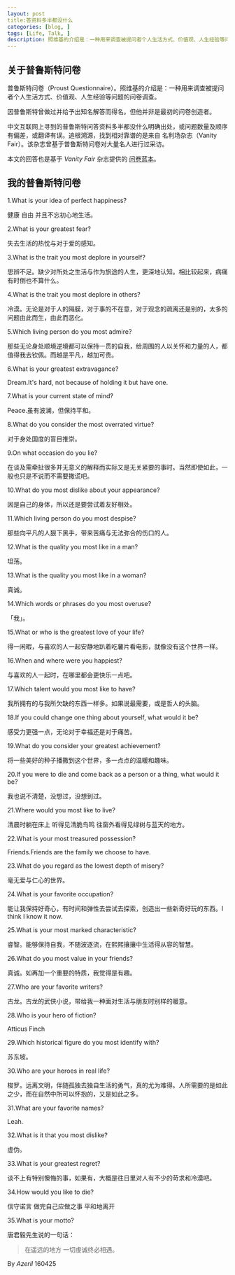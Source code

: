 ```yaml
---
layout: post
title:答资料多半都没什么
categories: [blog, ]
tags: [Life, Talk, ]
description: 照维基的介绍是：一种用来调查被提问者个人生活方式、价值观、人生经验等问题的问卷调
---
```


## 关于普鲁斯特问卷

普鲁斯特问卷（Proust Questionnaire）。照维基的介绍是：一种用来调查被提问者个人生活方式、价值观、人生经验等问题的问卷调查。

因普鲁斯特曾做过并给予出知名解答而得名。但他并非是最初的问卷创造者。

中文互联网上寻到的普鲁斯特问答资料多半都没什么明确出处，或问题数量及顺序有偏差，或翻译有误。追根溯源，找到相对靠谱的是来自 名利场杂志（Vanity Fair）。该杂志曾基于普鲁斯特问卷对大量名人进行过采访。

本文的回答也是基于 *Vanity Fair* 杂志提供的 [问卷蓝本](http://www.vanityfair.com/magazine/2000/01/proust-questionnaire)。



## 我的普鲁斯特问卷

1.What is your idea of perfect happiness?

健康 自由 并且不忘初心地生活。

2.What is your greatest fear?

失去生活的热忱与对于爱的感知。

3.What is the trait you most deplore in yourself?

思辨不足。缺少对所处之生活与作为旅途的人生，更深地认知。相比较起来，病痛有时倒也不算什么。

4.What is the trait you most deplore in others?

冷漠。无论是对于人的隔膜，对于事的不在意，对于观念的疏离还是别的，太多的问题由此而生，由此而恶化。

5.Which living person do you most admire?

那些无论身处顺境逆境都可以保持一贯的自我，给周围的人以关怀和力量的人，都值得我去钦佩。而越是平凡，越加可贵。

6.What is your greatest extravagance?

Dream.It's hard, not because of holding it but have one.

7.What is your current state of mind?

Peace.虽有波澜，但保持平和。

8.What do you consider the most overrated virtue?

对于身处国度的盲目推崇。

9.On what occasion do you lie?

在谈及需牵扯很多并无意义的解释而实际又是无关紧要的事时。当然即使如此，一般也只是不说而不需要撒谎吧。

10.What do you most dislike about your appearance?

因是自己的身体，所以还是要尝试着友好相处。

11.Which living person do you most despise?

那些向平凡的人狠下黑手，带来苦痛与无法弥合的伤口的人。

12.What is the quality you most like in a man?

坦荡。

13.What is the quality you most like in a woman?

真诚。

14.Which words or phrases do you most overuse?

「我」。

15.What or who is the greatest love of your life?

得一闲暇，与喜欢的人一起安静地趴着吃薯片看电影，就像没有这个世界一样。

16.When and where were you happiest?

与喜欢的人一起时，在哪里都会更快乐一点吧。

17.Which talent would you most like to have?

我所拥有的与我所欠缺的东西一样多。如果说最需要，或是哲人的头脑。

18.If you could change one thing about yourself, what would it be?

感受力更强一点，无论对于幸福还是对于痛苦。

19.What do you consider your greatest achievement?

将一些美好的种子播撒到这个世界，多一点点的温暖和趣味。

20.If you were to die and come back as a person or a thing, what would it be?

我也说不清楚，没想过，没想到过。

21.Where would you most like to live?

清晨时躺在床上 听得见清脆鸟鸣 往窗外看得见绿树与蓝天的地方。

22.What is your most treasured possession?

Friends.Friends are the family we choose to have.

23.What do you regard as the lowest depth of misery?

毫无爱与仁心的世界。

24.What is your favorite occupation?

能让我保持好奇心，有时间和弹性去尝试去探索，创造出一些新奇好玩的东西。I think I know it now.

25.What is your most marked characteristic?

睿智。能够保持自我，不随波逐流，在熙熙攘攘中生活得从容的智慧。

26.What do you most value in your friends?

真诚。如再加一个重要的特质，我觉得是有趣。

27.Who are your favorite writers?

古龙。古龙的武侠小说，带给我一种面对生活与朋友时别样的暖意。

28.Who is your hero of fiction?

Atticus Finch

29.Which historical figure do you most identify with?

苏东坡。

30.Who are your heroes in real life?

梭罗。远离文明，伴随孤独去独自生活的勇气，真的尤为难得。人所需要的是如此之少，而在自然中所可以怀抱的，又是如此之多。

31.What are your favorite names?

Leah.

32.What is it that you most dislike?

虚伪。

33.What is your greatest regret?

谈不上有特别懊悔的事，如果有，大概是往日里对人有不少的苛求和冷漠吧。

34.How would you like to die?

信守诺言 做完自己应做之事 平和地离开

35.What is your motto?

唐君毅先生说的一句话：

> 在遥远的地方 一切虔诚终必相遇。


By *Azeril* 160425
